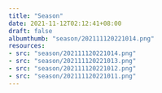 ```yaml
---
title: "Season"
date: 2021-11-12T02:12:41+08:00
draft: false
albumthumb: "season/202111120221014.png"
resources:
- src: "season/202111120221014.png"
- src: "season/202111120221013.png"
- src: "season/202111120221012.png"
- src: "season/202111120221011.png"
---
```


